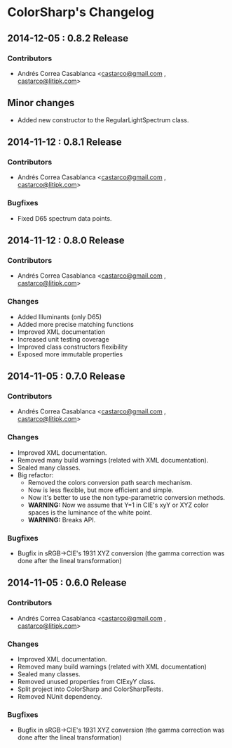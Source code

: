 ColorSharp's Changelog
======================

## 2014-12-05 : 0.8.2 Release

### Contributors
 * Andrés Correa Casablanca <castarco@gmail.com , castarco@litipk.com>

## Minor changes
 * Added new constructor to the RegularLightSpectrum class.

## 2014-11-12 : 0.8.1 Release

### Contributors
 * Andrés Correa Casablanca <castarco@gmail.com , castarco@litipk.com>

### Bugfixes
 * Fixed D65 spectrum data points.


## 2014-11-12 : 0.8.0 Release

### Contributors
 * Andrés Correa Casablanca <castarco@gmail.com , castarco@litipk.com>

### Changes
 * Added Illuminants (only D65)
 * Added more precise matching functions
 * Improved XML documentation
 * Increased unit testing coverage
 * Improved class constructors flexibility
 * Exposed more immutable properties


## 2014-11-05 : 0.7.0 Release

### Contributors
 * Andrés Correa Casablanca <castarco@gmail.com , castarco@litipk.com>

### Changes
 * Improved XML documentation.
 * Removed many build warnings (related with XML documentation).
 * Sealed many classes.
 * Big refactor:
   * Removed the colors conversion path search mechanism.
   * Now is less flexible, but more efficient and simple.
   * Now it's better to use the non type-parametric conversion methods.
   * **WARNING:** Now we assume that Y=1 in CIE's xyY or XYZ color spaces is the luminance of the white point.
   * **WARNING:** Breaks API.

### Bugfixes
 * Bugfix in sRGB->CIE's 1931 XYZ conversion (the gamma correction was done after the lineal transformation)


## 2014-11-05 : 0.6.0 Release

### Contributors
 * Andrés Correa Casablanca <castarco@gmail.com , castarco@litipk.com>

### Changes
 * Improved XML documentation.
 * Removed many build warnings (related with XML documentation)
 * Sealed many classes.
 * Removed unused properties from CIExyY class.
 * Split project into ColorSharp and ColorSharpTests.
 * Removed NUnit dependency.

### Bugfixes
 * Bugfix in sRGB->CIE's 1931 XYZ conversion (the gamma correction was done after the lineal transformation)
